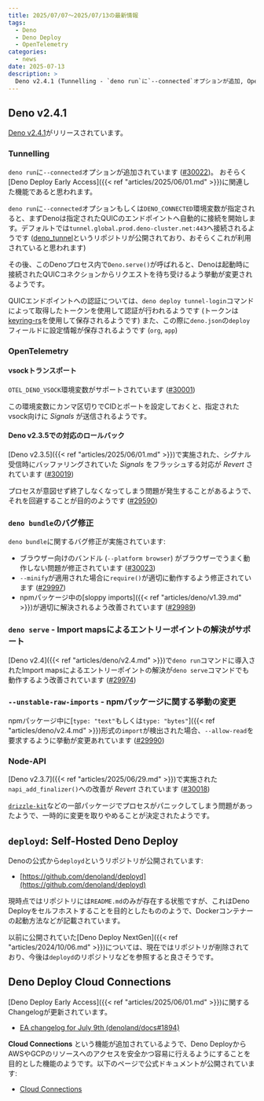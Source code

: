 ```yaml
---
title: 2025/07/07〜2025/07/13の最新情報
tags:
  - Deno
  - Deno Deploy
  - OpenTelemetry
categories:
  - news
date: 2025-07-13
description: >
  Deno v2.4.1 (Tunnelling - `deno run`に`--connected`オプションが追加, OpenTelemetry - vsockトランスポート, `deno serve`でImport mapsによるエントリーポイントの解決がサポート, `--unstable-raw-imports` - npmパッケージに関する挙動の変更), `deployd`: Self-Hosted Deno Deploy, Deno Deploy Cloud Connections
---
```


## Deno v2.4.1

[Deno v2.4.1](https://github.com/denoland/deno/releases/tag/v2.4.1)がリリースされています。

### Tunnelling

`deno run`に`--connected`オプションが追加されています ([#30022](https://github.com/denoland/deno/pull/30022))。 おそらく[Deno Deploy Early Access]({{< ref "articles/2025/06/01.md" >}})に関連した機能であると思われます。

`deno run`に`--connected`オプションもしくは`DENO_CONNECTED`環境変数が指定されると、まずDenoは指定されたQUICのエンドポイントへ自動的に接続を開始します。デフォルトでは`tunnel.global.prod.deno-cluster.net:443`へ接続されるようです ([deno_tunnel](https://github.com/denoland/deno_tunnel)というリポジトリが公開されており、おそらくこれが利用されていると思われます)

その後、このDenoプロセス内で`Deno.serve()`が呼ばれると、Denoは起動時に接続されたQUICコネクションからリクエストを待ち受けるよう挙動が変更されるようです。

QUICエンドポイントへの認証については、`deno deploy tunnel-login`コマンドによって取得したトークンを使用して認証が行われるようです (トークンは[keyring-rs](https://github.com/open-source-cooperative/keyring-rs)を使用して保存されるようです)
また、この際に`deno.json`の`deploy`フィールドに設定情報が保存されるようです (`org`, `app`)

### OpenTelemetry

#### vsockトランスポート

`OTEL_DENO_VSOCK`環境変数がサポートされています ([#30001](https://github.com/denoland/deno/pull/30001))

この環境変数にカンマ区切りでCIDとポートを設定しておくと、指定されたvsock向けに _Signals_ が送信されるようです。

#### Deno v2.3.5での対応のロールバック

[Deno v2.3.5]({{< ref "articles/2025/06/01.md" >}})で実施された、シグナル受信時にバッファリングされていた _Signals_ をフラッシュする対応が _Revert_ されています ([#30019](https://github.com/denoland/deno/pull/30019))

プロセスが意図せず終了しなくなってしまう問題が発生することがあるようで、それを回避することが目的のようです ([#29590](https://github.com/denoland/deno/issues/29590))

### `deno bundle`のバグ修正

`deno bundle`に関するバグ修正が実施されています:

- ブラウザー向けのバンドル (`--platform browser`) がブラウザーでうまく動作しない問題が修正されています ([#30023](https://github.com/denoland/deno/pull/30023))
- `--minify`が適用された場合に`require()`が適切に動作するよう修正されています ([#29997](https://github.com/denoland/deno/pull/29997))
- npmパッケージ中の[sloppy imports]({{< ref "articles/deno/v1.39.md" >}})が適切に解決されるよう改善されています ([#29989](https://github.com/denoland/deno/pull/29989))

### `deno serve` - Import mapsによるエントリーポイントの解決がサポート

[Deno v2.4]({{< ref "articles/deno/v2.4.md" >}})で`deno run`コマンドに導入されたImport mapsによるエントリーポイントの解決が`deno serve`コマンドでも動作するよう改善されています ([#29974](https://github.com/denoland/deno/pull/29974))

### `--unstable-raw-imports` - npmパッケージに関する挙動の変更

npmパッケージ中に[`type: "text"`もしくは`type: "bytes"`]({{< ref "articles/deno/v2.4.md" >}})形式の`import`が検出された場合、`--allow-read`を要求するように挙動が変更あれています ([#29990](https://github.com/denoland/deno/pull/29990))

### Node-API

[Deno v2.3.7]({{< ref "articles/2025/06/29.md" >}})で実施された`napi_add_finalizer()`への改善が _Revert_ されています ([#30018](https://github.com/denoland/deno/pull/30018))

[`drizzle-kit`](https://www.npmjs.com/package/drizzle-kit)などの一部パッケージでプロセスがパニックしてしまう問題があったようで、一時的に変更を取りやめることが決定されたようです。

## `deployd`: Self-Hosted Deno Deploy

Denoの公式から`deployd`というリポジトリが公開されています:

- [https://github.com/denoland/deployd](https://github.com/denoland/deployd)

現時点ではリポジトリには`README.md`のみが存在する状態ですが、これはDeno Deployをセルフホストすることを目的としたもののようで、Dockerコンテナーの起動方法などが記載されています。

以前に公開されていた[Deno Deploy NextGen]({{< ref "articles/2024/10/06.md" >}})については、現在ではリポジトリが削除されており、今後は`deployd`のリポジトリなどを参照すると良さそうです。

## Deno Deploy Cloud Connections

[Deno Deploy Early Access]({{< ref "articles/2025/06/01.md" >}})に関するChangelogが更新されています。

- [EA changelog for July 9th (denoland/docs#1894)](https://github.com/denoland/docs/pull/1894)

**Cloud Connections** という機能が追加されているようで、Deno DeployからAWSやGCPのリソースへのアクセスを安全かつ容易に行えるようにすることを目的とした機能のようです。以下のページで公式ドキュメントが公開されています:

- [Cloud Connections](https://github.com/denoland/docs/blob/2f820280bd0c205ace8bbfdf7bac1419bbe774b3/deploy/early-access/reference/cloud-connections.md)
